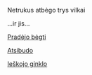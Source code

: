 Netrukus atbėgo trys vilkai

...ir jis...

[Pradėjo bėgti](begti/begti.md)

[Atsibudo](atsibusti/atsibusti.md)

[Ieškojo ginklo](ginklas/ginklas.md)
